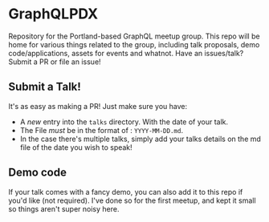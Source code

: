 # GraphQLPDX

Repository for the Portland-based GraphQL meetup group. This repo will be home for various things related to the group, including talk proposals, demo code/applications, assets for events and whatnot. Have an issues/talk? Submit a PR or file an issue!

## Submit a Talk!

It's as easy as making a PR! Just make sure you have:

- A _new_ entry into the `talks` directory. With the date of your talk.
- The File _must_ be in the format of : `YYYY-MM-DD.md`.
- In the case there's multiple talks, simply add your talks details on the md file of the date you wish to speak!

## Demo code

If your talk comes with a fancy demo, you can also add it to this repo if you'd like (not required). I've done so for the first meetup, and kept it small so things aren't super noisy here.
